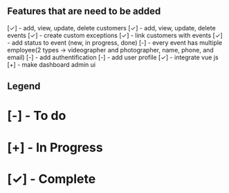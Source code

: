 ## Features that are need to be added
 [✓] - add, view, update, delete customers
 [✓] - add, view, update, delete events
 [✓] - create custom exceptions
 [✓] - link customers with events
 [✓] - add status to event (new, in progress, done)
 [-] - every event has multiple employee(2 types -> videographer and photographer, name, phone, and email)
 [-] - add authentification
 [-] - add user profile 
 [✓] - integrate vue js
 [+] - make dashboard admin ui

## Legend
# [-] - To do
# [+] - In Progress
# [✓] - Complete 